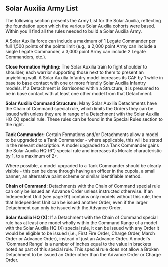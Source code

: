 ## Solar Auxilia Army List 

The following section presents the Army List for the Solar Auxilia, reflecting the foundation upon which the various Solar Auxilia cohorts were based. Within you'll find all the rules needed to build a Solar Auxilia Army.

A Solar Auxilia force can include a maximum of 1 Legate Commander per full 1,500 points of the points limit (e.g., a 2,000 point Army can include a single Legate Commander, a 3,000 point Army can include 2 Legate Commanders, etc.).

**Close Formation Fighting:** The Solar Auxilia train to fight shoulder to shoulder, each warrior supporting those next to them to present an unyielding wall. A Solar Auxilia Infantry model increases its CAF by 1 while in base to base contact with one or more friendly Solar Auxilia Infantry models. If a Detachment is Garrisoned within a Structure, it is presumed to be in base contact with at least one other model from that Detachment.

**Solar Auxilia Command Structure:** Many Solar Auxilia Detachments have the Chain of Command special rule, which limits the Orders they can be issued with unless they are in range of a Detachment with the Solar Auxilia HQ (X) special rule. These rules can be found in the Special Rules section to the right.

**Tank Commander:** Certain Formations and/or Detachments allow a model to be upgraded to a Tank Commander - where applicable, this will be stated in the relevant description. A model upgraded to a Tank Commander gains the Solar Auxilia HQ (6") special rule  and increases its Morale characteristic by 1, to a maximum of 2+.

Where possible, a model upgraded to a Tank Commander should be clearly visible - this can be done through having an officer in the cupola, a small banner, an alternative paint scheme or similar identifiable method.

**Chain of Command:** Detachments with the Chain of Command special rule can only be issued an Advance Order unless instructed otherwise. If an Independent Unit (see page 91) contains only models without this rule, then that Independent Unit can be issued another Order, even if the larger Detachment can only be issued with the Advance Order.

**Solar Auxilia HQ (X):** If a Detachment with the Chain of Command special rule has at least one model wholly within the Command Range of a model with the Solar Auxilia HQ (X) special rule, it can be issued with any Order it would be eligible to be issued (i.e., First Fire Order, Charge Order,  March Order or Advance Order), instead of just an Advance Order. A model's 'Command Range' is a number of inches equal to the value in brackets noted as part of this special rule. This special  rule does not allow a Broken Detachment to be issued an Order other than the Advance Order or Charge Order.
